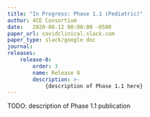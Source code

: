 ```yaml
---
title: "In Progress: Phase 1.1 (Pediatric)"
author: 4CE Consortium
date:   2020-08-12 00:00:00 -0500
paper_url: covidclinical.slack.com
paper_type: slack/google doc
journal: 
releases:
    release-0:
        order: 3
        name: Release 0
        description: >-
            {description of Phase 1.1 here}
---
```


TODO: description of Phase 1.1 publication